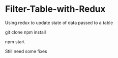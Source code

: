 # Filter-Table-with-Redux
Using redux to update state of data passed to a table

git clone
npm install

npm start


 Still need some fixes
